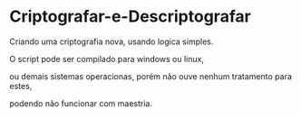 # Criptografar-e-Descriptografar
Criando uma criptografia nova, usando logica simples.

O script pode ser compilado para windows ou linux, 

ou demais sistemas operacionas, 
porém não ouve nenhum tratamento para estes,

podendo não funcionar com maestria.
